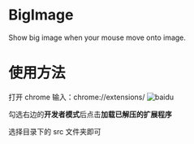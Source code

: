 # BigImage

Show big image when your mouse move onto image.

# 使用方法

打开 chrome 输入：chrome://extensions/
![baidu](http://www.baidu.com/img/bdlogo.gif "百度logo")

勾选右边的**开发者模式**后点击**加载已解压的扩展程序**

选择目录下的 src 文件夹即可
